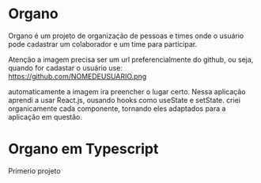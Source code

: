 # Organo
 Organo é um projeto de organização de pessoas e times onde o usuário pode cadastrar um colaborador e um time para participar.

 Atenção a imagem precisa ser um url preferencialmente do github, ou seja, quando for cadastar o usuário use:
 https://github.com/NOMEDEUSUARIO.png

 automaticamente a imagem ira preencher o lugar certo.
    Nessa aplicação aprendi a usar React.js, ousando hooks como useState e setState. criei organicamente cada componente, tornando eles adaptados para a aplicação em questão. 
# Organo em Typescript

 Primerio projeto